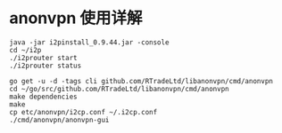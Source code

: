 # anonvpn 使用详解

    java -jar i2pinstall_0.9.44.jar -console
    cd ~/i2p
    ./i2prouter start
    ./i2prouter status

    go get -u -d -tags cli github.com/RTradeLtd/libanonvpn/cmd/anonvpn
    cd ~/go/src/github.com/RTradeLtd/libanonvpn/cmd/anonvpn
    make dependencies
    make
    cp etc/anonvpn/i2cp.conf ~/.i2cp.conf
    ./cmd/anonvpn/anonvpn-gui